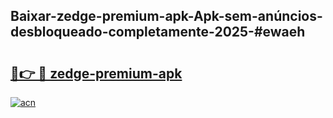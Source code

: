## Baixar-zedge-premium-apk-Apk-sem-anúncios-desbloqueado-completamente-2025-#ewaeh

# <h2><a href="https://ainizakaria.my?title=zedge-premium-apk&ref=20M">🔗👉 🔴 zedge-premium-apk</a></h2>

[![acn](https://github.com/user-attachments/assets/0f9c940e-d8b0-45ae-aac7-cd30a18b3e1c)](https://ainizakaria.my?title=zedge-premium-apk&ref=20M)

